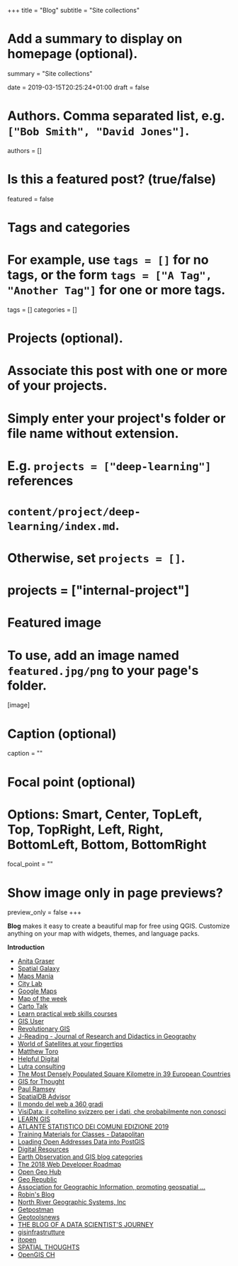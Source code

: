 +++
title = "Blog"
subtitle = "Site collections"

# Add a summary to display on homepage (optional).
summary = "Site collections"

date = 2019-03-15T20:25:24+01:00
draft = false

# Authors. Comma separated list, e.g. `["Bob Smith", "David Jones"]`.
authors = []

# Is this a featured post? (true/false)
featured = false

# Tags and categories
# For example, use `tags = []` for no tags, or the form `tags = ["A Tag", "Another Tag"]` for one or more tags.
tags = []
categories = []

# Projects (optional).
#   Associate this post with one or more of your projects.
#   Simply enter your project's folder or file name without extension.
#   E.g. `projects = ["deep-learning"]` references
#   `content/project/deep-learning/index.md`.
#   Otherwise, set `projects = []`.
# projects = ["internal-project"]

# Featured image
# To use, add an image named `featured.jpg/png` to your page's folder.
[image]
  # Caption (optional)
  caption = ""

  # Focal point (optional)
  # Options: Smart, Center, TopLeft, Top, TopRight, Left, Right, BottomLeft, Bottom, BottomRight
  focal_point = ""

  # Show image only in page previews?
  preview_only = false
+++

**Blog** makes it easy to create a beautiful map for free using QGIS. Customize anything on your map with widgets, themes, and language packs.



**Introduction**

- [Anita Graser](https://anitagraser.com/)
- [Spatial Galaxy](http://spatialgalaxy.net/)
- [Maps Mania](http://scrubbrush-maprap.blogspot.com/)
- [City Lab](https://www.citylab.com/posts/maps/)
- [Google Maps](https://www.blog.google/products/maps/)
- [Map of the week](https://mapoftheweek.blogspot.com/)
- [Carto Talk](http://www.cartotalk.com/)
- [Learn practical web skills courses](http://www.raybo.org/)
- [GIS User](http://gisuser.com/)
- [Revolutionary GIS](https://revolutionarygis.wordpress.com/)
- [J-Reading - Journal of Research and Didactics in Geography](http://www.j-reading.org/index.php/geography/index)
- [World of Satellites at your fingertips](https://satbeams.com/)
- [Matthew Toro](https://matthewtoro.com/blog/)
- [Helpful Digital](https://helpfuldigital.com/)
- [Lutra consulting](https://www.lutraconsulting.co.uk/)
- [The Most Densely Populated Square Kilometre in 39 European Countries](http://www.statsmapsnpix.com/2018/01/the-most-densely-populated-square.html)
- [GIS for Thought](https://gisforthought.com/loading-natural-earth-data-to-postgis-postgresql/)
- [Paul Ramsey](http://blog.cleverelephant.ca/writings)
- [SpatialDB Advisor](http://spatialdbadvisor.com/postgis_tips_tricks)
- [Il mondo del web a 360 gradi](https://www.luigisabbetti.it/)
- [VisiData: il coltellino svizzero per i dati, che probabilmente non conosci](https://medium.com/tantotanto/visidata-il-coltellino-svizzero-per-i-dati-che-probabilmente-non-conosci-2209ffd4fa39)
- [LEARN GIS](http://learngis.uk/)
- [ATLANTE STATISTICO DEI COMUNI EDIZIONE 2019](https://www.istat.it/it/archivio/227189)
- [Training Materials for Classes - Datapolitan](http://training.datapolitan.com/#intro-open-data)
- [Loading Open Addresses Data into PostGIS](https://experimentalcraft.wordpress.com/)
- [Digital Resources](https://oup-arc.com/)
- [Earth Observation and GIS blog categories](http://www.acgeospatial.co.uk/)
- [The 2018 Web Developer Roadmap](https://codeburst.io/the-2018-web-developer-roadmap-826b1b806e8d)
- [Open Geo Hub](https://opengeohub.org/)
- [Geo Republic](https://georepublic.info/en/blog/)
- [Association for Geographic Information, promoting geospatial ...](https://www.agi.org.uk/)
- [Robin's Blog](http://blog.rtwilson.com/category/academic/gis/)
- [North River Geographic Systems, Inc](https://www.northrivergeographic.com/)
- [Getpostman](https://blog.getpostman.com/)
- [Geotoolsnews](http://geotoolsnews.blogspot.com/)
- [THE BLOG OF A DATA SCIENTIST'S JOURNEY](https://www.jddata22.com/)
- [gisinfrastrutture](http://www.gisinfrastrutture.it/)
- [itopen](https://www.itopen.it/)
- [SPATIAL THOUGHTS](https://spatialthoughts.com/)
- [OpenGIS CH](https://new.opengis.ch/tech-blog/)
